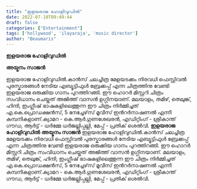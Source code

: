 ```yaml
---
title: "ഇളയരാജ ഹോളിവുഡിൽ"
date: 2022-07-10T09:49:44
draft: false
categories: ["Entertainment"]
tags: ['hollywood', 'ilayaraja', 'music director']
author: "Beaumaris"
---
```


<strong>ഇളയരാജ ഹോളിവുഡിൽ</strong>

<strong>അയ്മനം സാജൻ</strong>

ഇളയരാജ ഹോളിവുഡിൽ.കാൻസ് ചലച്ചിത്ര മേളയടക്കം നിരവധി ഫെസ്റ്റിവൽ പുരസ്കാരങ്ങൾ നേടിയ എബ്യൂട്ടിഫുൾ ബ്രേക്കപ്പ് എന്ന ചിത്രത്തിനു വേണ്ടി ഇളയരാജ ഒരുക്കിയ ഗാനം പുറത്തിറങ്ങി. ഈ ഹൊറർ മിസ്റ്ററി ചിത്രം സംവിധാനം ചെയ്തത് അജിത്ത് വാസൻ ഉഗ്ഗിനയാണ്. മലയാളം, തമിഴ്, തെലുങ്ക്, ഹിന്ദി, ഇംഗ്ലീഷ് ഭാഷകളിലെത്തുന്ന ഈ ചിത്രം നിർമ്മിച്ചത് എ.കെ.പ്രൊഡക്ഷൻസ്, 5 നേച്ചേഴ്‌സ് മൂവീസ് ഇൻറർനാഷണൽ എന്നീ കമ്പനികളാണ്.ക്യാമറ - കെ.ആർ.ഗുണശേഖരൻ, എഡിറ്റിംഗ് - ശ്രീകാന്ത് ഗൗഡ, ആർട്ട് - ധർമ്മേ ധർജല്ലിപ്പല്ലി, മേപ്പ് - പ്രതിക് ശെൽവി.
**ഇളയരാജ ഹോളിവുഡിൽ** **അയ്മനം സാജൻ** ഇളയരാജ ഹോളിവുഡിൽ.കാൻസ് ചലച്ചിത്ര മേളയടക്കം നിരവധി ഫെസ്റ്റിവൽ പുരസ്കാരങ്ങൾ നേടിയ എബ്യൂട്ടിഫുൾ ബ്രേക്കപ്പ് എന്ന ചിത്രത്തിനു വേണ്ടി ഇളയരാജ ഒരുക്കിയ ഗാനം പുറത്തിറങ്ങി. ഈ ഹൊറർ മിസ്റ്ററി ചിത്രം സംവിധാനം ചെയ്തത് അജിത്ത് വാസൻ ഉഗ്ഗിനയാണ്. മലയാളം, തമിഴ്, തെലുങ്ക്, ഹിന്ദി, ഇംഗ്ലീഷ് ഭാഷകളിലെത്തുന്ന ഈ ചിത്രം നിർമ്മിച്ചത് എ.കെ.പ്രൊഡക്ഷൻസ്, 5 നേച്ചേഴ്‌സ് മൂവീസ് ഇൻറർനാഷണൽ എന്നീ കമ്പനികളാണ്.ക്യാമറ - കെ.ആർ.ഗുണശേഖരൻ, എഡിറ്റിംഗ് - ശ്രീകാന്ത് ഗൗഡ, ആർട്ട് - ധർമ്മേ ധർജല്ലിപ്പല്ലി, മേപ്പ് - പ്രതിക് ശെൽവി.
